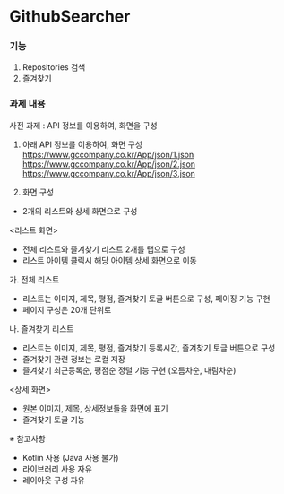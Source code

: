 # GithubSearcher

### 기능
1. Repositories 검색
2. 즐겨찾기

### 과제 내용
사전 과제 : API 정보를 이용하여, 화면을 구성

1. 아래 API 정보를 이용하여, 화면 구성
https://www.gccompany.co.kr/App/json/1.json
https://www.gccompany.co.kr/App/json/2.json
https://www.gccompany.co.kr/App/json/3.json

2. 화면 구성
 - 2개의 리스트와 상세 화면으로 구성

 <리스트 화면>
  - 전체 리스트와 즐겨찾기 리스트 2개를 탭으로 구성
  - 리스트 아이템 클릭시 해당 아이템 상세 화면으로 이동

 가. 전체 리스트
  - 리스트는 이미지, 제목, 평점, 즐겨찾기 토글 버튼으로 구성, 페이징 기능 구현
  - 페이지 구성은 20개 단위로

 나. 즐겨찾기 리스트
  - 리스트는 이미지, 제목, 평점, 즐겨찾기 등록시간, 즐겨찾기 토글 버튼으로 구성
  - 즐겨찾기 관련 정보는 로컬 저장
  - 즐겨찾기 최근등록순, 평점순 정렬 기능 구현 (오름차순, 내림차순)

<상세 화면>
 - 원본 이미지, 제목, 상세정보들을 화면에 표기
 - 즐겨찾기 토글 기능

※ 참고사항
 - Kotlin 사용 (Java 사용 불가)
 - 라이브러리 사용 자유
 - 레이아웃 구성 자유
